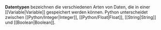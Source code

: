 **Datentypen** bezeichnen die verschiedenen Arten von Daten, die in einer [[Variable|Variable]] gespeichert werden können. Python unterscheidet zwischen [[Python/Integer|Integer]], [[Python/Float|Float]], [[String|String]] und [[Boolean|Boolean]].